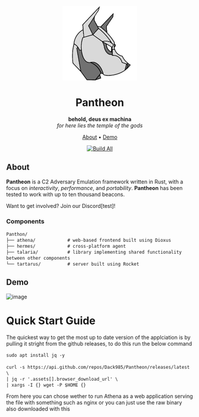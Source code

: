 <div align="center">
  
<div>
  <img height=200 src="athena/assets/cdo-logo.png" alt="Pantheon logo" />
</div>

# Pantheon
**behold, deus ex machina**\
*for here lies the temple of the gods*

[About](#about) •
[Demo](#demo)

[![Build All](https://github.com/Dack985/Pantheon/actions/workflows/main.yml/badge.svg?branch=main)](https://github.com/Dack985/Pantheon/actions/workflows/main.yml)

</div>


## About
**Pantheon** is a C2 Adversary Emulation framework written in Rust, with a focus on *interactivity*, *performance*, and *portability*. **Pantheon** has been tested to work with up to ten thousand beacons.


Want to get involved? Join our Discord[test]!

### Components
```
Panthon/
├── athena/            # web-based frontend built using Dioxus
├── hermes/            # cross-platform agent
├── talaria/           # library implementing shared functionality between other components
└── tartarus/          # server built using Rocket
```


## Demo
![image](https://github.com/user-attachments/assets/a409f146-c2b5-46f2-aae6-2007e7216910)



# Quick Start Guide

The quickest way to get the most up to date version of the applciation is by pulling it stright from the github releases, to do this run the below command
```
sudo apt install jq -y

curl -s https://api.github.com/repos/Dack985/Pantheon/releases/latest \
| jq -r '.assets[].browser_download_url' \
| xargs -I {} wget -P $HOME {}

```

From here you can chose wether to run Athena as a web application serving the file with something such as nginx or you can just use the raw binary also downloaded with this
